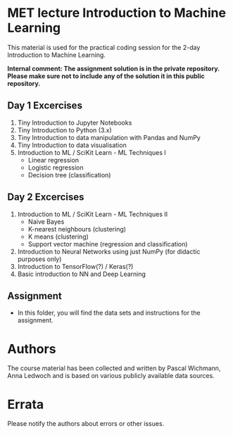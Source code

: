 # MET lecture Introduction to Machine Learning
This material is used for the practical coding session for the 2-day Introduction to Machine Learning.

**Internal comment: The assignment solution is in the private repository. Please make sure not to include any of the solution it in this public repository.**

## Day 1 Excercises
1. Tiny Introduction to Jupyter Notebooks
1. Tiny Introduction to Python (3.x)
1. Tiny Introduction to data manipulation with Pandas and NumPy
1. Tiny Introduction to data visualisation
1. Introduction to ML / SciKit Learn - ML Techniques I
    * Linear regression
    * Logistic regression
    * Decision tree (classification)

## Day 2 Excercises
1. Introduction to ML / SciKit Learn - ML Techniques II
    * Naive Bayes
    * K-nearest neighbours (clustering)
    * K means (clustering)
    * Support vector machine (regression and classification)
1. Introduction to Neural Networks using just NumPy (for didactic purposes only)
1. Introduction to TensorFlow(?) / Keras(?)
1. Basic introduction to NN and Deep Learning

## Assignment
* In this folder, you will find the data sets and instructions for the assignment.

# Authors
The course material has been collected and written by Pascal Wichmann, Anna Ledwoch and is based on various publicly available data sources.

# Errata
Please notify the authors about errors or other issues.
